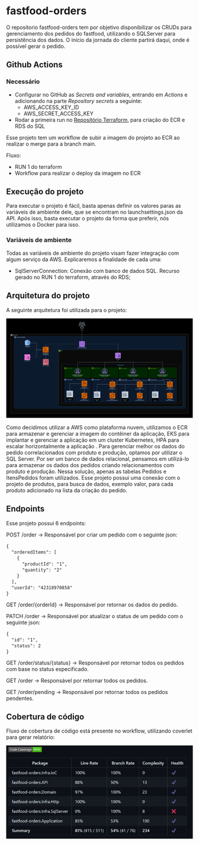 # fastfood-orders

O repositorio fastfood-orders tem por objetivo disponibilizar os CRUDs para gerenciamento dos pedidos do fastfood, utilizando o SQLServer para persistência dos dados.
O início da jornada do cliente partirá daqui, onde é possível gerar o pedido.

## Github Actions
### Necessário
* Configurar no GitHub as *Secrets and variables*, entrando em *Actions* e adicionando na parte *Repository secrets* a seguinte:
  * AWS_ACCESS_KEY_ID 
  * AWS_SECRET_ACCESS_KEY
* Rodar a primeira run no [Repositório Terraform](https://github.com/pos-4soat/fastfood-infra), para criação do ECR e RDS do SQL

Esse projeto tem um workflow de subir a imagem do projeto ao ECR ao realizar o merge para a branch main.

Fluxo:
* RUN 1 do terraform
* Workflow para realizar o deploy da imagem no ECR

## Execução do projeto
Para executar o projeto é fácil, basta apenas definir os valores paras as variáveis de ambiente dele, que se encontram no launchsettings.json da API.
Após isso, basta executar o projeto da forma que preferir, nós utilizamos o Docker para isso.

### Variáveis de ambiente
Todas as variáveis de ambiente do projeto visam fazer integração com algum serviço da AWS. Explicaremos a finalidade de cada uma:

- SqlServerConnection: Conexão com banco de dados SQL. Recurso gerado no RUN 1 do terraform, através do RDS;

## Arquitetura do projeto
A seguinte arquitetura foi utilizada para o projeto:

![Texto Alternativo](./images/ArqMS.png)

Como decidimos utilizar a AWS como plataforma nuvem, utilizamos o ECR para armazenar e gerenciar a imagem do contêiner da aplicação, EKS para implantar e gerenciar a aplicação em um cluster Kubernetes, HPA para escalar horizontalmente a aplicação . 
Para gerenciar melhor os dados do pedido correlacionados com produto e produção, optamos por utilizar o SQL Server. Por ser um banco de dados relacional, pensamos em utilizá-lo para armazenar os dados dos pedidos criando relacionamentos com produto e produção. Nessa solução, apenas as tabelas Pedidos e ItensPedidos foram utilizados.
Esse projeto possui uma conexão com o projeto de produtos, para busca de dados, exemplo valor, para cada produto adicionado na lista da criação do pedido.

## Endpoints

Esse projeto possui 6 endpoints:

POST /order -> Responsável por criar um pedido com o seguinte json:
```
{
  "orderedItems": [
    {
      "productId": "1",
      "quantity": "2"
    }
  ],
  "userId": "42318970858"
}
```

GET /order/{orderId} -> Responsável por retornar os dados do pedido.

PATCH /order -> Responsável por atualizar o status de um pedido com o seguinte json:
```
{
  "id": "1",
  "status": 2
}
```

GET /order/status/{status} -> Responsável por retornar todos os pedidos com base no status especificado.

GET /order -> Responsável por retornar todos os pedidos.

GET /order/pending -> Responsável por retornar todos os pedidos pendentes.

## Cobertura de código
Fluxo de cobertura de código está presente no workflow, utilizando coverlet para gerar relatório:

![CoberturaCodigo](./images/CoberturaCodigo.png)